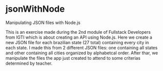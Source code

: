 # jsonWithNode
Manipulating JSON files with Node.js

This is an exercise made during the 2nd module of Fullstack Developers from IGTI which is about creating an API using Node.js.
Here we create a new JSON file for each brazilian state (27 total) containing every city in each state. 
I made this from 2 different JSON files: one containing all states and other containing all cities organized by alphabetcal order. 
After thar, we manipulate the files the app just created to attend to some criterias determined by teacher.

